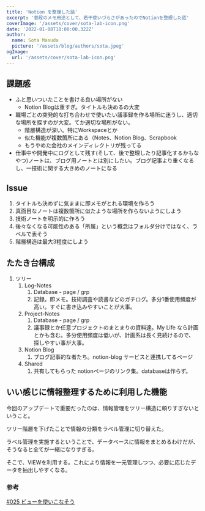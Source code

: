 ```yaml
---
title: 'Notion を整理した話'
excerpt: '普段のメモ用途として、若干使いづらさがあったのでNotionを整理した話'
coverImage: '/assets/cover/sota-lab-icon.png'
date: '2022-01-08T18:00:00.322Z'
author:
  name: Sota Masuda
  picture: '/assets/blog/authors/sota.jpeg'
ogImage:
  url: '/assets/cover/sota-lab-icon.png'
---
```



## 課題感

- ふと思いついたことを書ける良い場所がない
    - Notion Blogは重すぎ。タイトルも決めるの大変
- 職場ごとの突発的な打ち合わせで使いたい議事録を作る場所に迷うし、適切な場所を探すのが大変。てか適切な場所がない。
    - 階層構造が深い。特にWorkspaceとか
    - 似た機能が複数箇所にある（Notes、Notion Blog、Scrapbook
    - もうやめた会社のメインディレクトリが残ってる
- 仕事中や開発中にログとして残す(そして、後で整理したり記事化するかもなやつ)ノートは、ブログ用ノートとは別にしたい。ブログ記事より重くなるし、一技術に関する大きめのノートになる

## Issue

1. タイトルも決めずに気ままに即メモがとれる環境を作ろう
2. 真面目なノートは複数箇所に似たような場所を作らないようにしよう
3. 技術ノートを明示的に作ろう
4. 後々なくなる可能性のある「所属」という概念はフォルダ分けではなく、ラベルで表そう
5. 階層構造は最大3程度にしよう

## たたき台構成

1. ツリー
    1. Log-Notes
        1. Database - page / grp
        2. 記録。即メモ。技術調査や読書などのガチログ。多分1番使用頻度が高い。すぐに書き込みやすいことが大事。
    2. Project-Notes
        1. Database - page / grp
        2. 議事録とか任意プロジェクトのまとまりの資料達。My Life なら計画とかも含む。多分使用頻度は低いが、計画系は長く見続けるので、探しやすい事が大事。
    3. Notion Blog
        1. ブログ記事的な者たち。notion-blog サービスと連携してるページ
    4. Shared
        1. 共有してもらった notionページのリンク集。databaseは作らず。

## いい感じに情報整理するために利用した機能

今回のアップデートで重要だったのは、情報管理をツリー構造に頼りすぎないということ。

ツリー階層を下げたことで情報の分類をラベル管理に切り替えた。

ラベル管理を実施するということで、データベースに情報をまとめるわけだが、そうなると全てが一緒になりすぎる。

そこで、VIEWを利用する。これにより情報を一元管理しつつ、必要に応じたデータを抽出しやすくなる。

### 参考

[#025 ビューを使いこなそう](https://biz-notion.northsand.co.jp/soft/w9g8kcc870txzz450vtae3tltle5gl)
